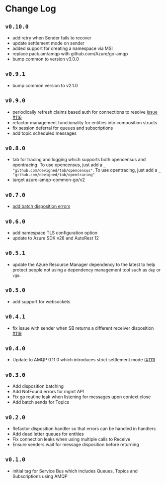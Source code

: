 # Change Log

## `v0.10.0`
- add retry when Sender fails to recover
- update settlement mode on sender
- added support for creating a namespace via MSI
- replace pack.am/amqp with github.com/Azure/go-amqp
- bump common to version v3.0.0

## `v0.9.1`
- bump common version to v2.1.0

## `v0.9.0`
- periodically refresh claims based auth for connections to resolve [issue #116](https://github.com/Azure/azure-service-bus-go/issues/116)
- refactor management functionality for entities into composition structs
- fix session deferral for queues and subscriptions
- add topic scheduled messages

## `v0.8.0`
- tab for tracing and logging which supports both opencensus and opentracing. To use opencensus, just add a
  `_ "github.com/devigned/tab/opencensus"`. To use opentracing, just add a `_ "github.com/devigned/tab/opentracing"`
- target azure-amqp-common-go/v2

## `v0.7.0`
- [add batch disposition errors](https://github.com/Azure/azure-service-bus-go/pull/129)

## `v0.6.0`
- add namespace TLS configuration option
- update to Azure SDK v28 and AutoRest 12

## `v0.5.1`
- update the Azure Resource Manager dependency to the latest to help protect people not using a dependency 
  management tool such as `dep` or `vgo`.

## `v0.5.0`
- add support for websockets

## `v0.4.1`
- fix issue with sender when SB returns a different receiver disposition [#119](https://github.com/Azure/azure-service-bus-go/issues/119)

## `v0.4.0`
- Update to AMQP 0.11.0 which introduces strict settlement mode
  ([#111](https://github.com/Azure/azure-service-bus-go/issues/111))

## `v0.3.0`
- Add disposition batching
- Add NotFound errors for mgmt API
- Fix go routine leak when listening for messages upon context close
- Add batch sends for Topics

## `v0.2.0`
- Refactor disposition handler so that errors can be handled in handlers
- Add dead letter queues for entities
- Fix connection leaks when using multiple calls to Receive
- Ensure senders wait for message disposition before returning

## `v0.1.0`
- initial tag for Service Bus which includes Queues, Topics and Subscriptions using AMQP